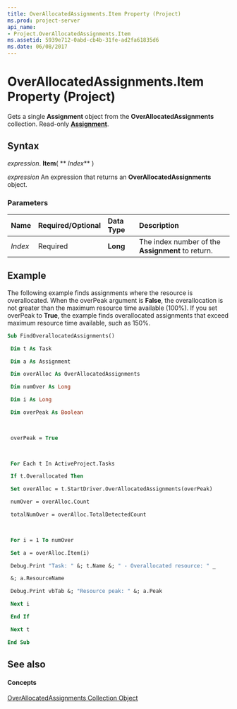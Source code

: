 ```yaml
---
title: OverAllocatedAssignments.Item Property (Project)
ms.prod: project-server
api_name:
- Project.OverAllocatedAssignments.Item
ms.assetid: 5939e712-0abd-cb4b-31fe-ad2fa61835d6
ms.date: 06/08/2017
---
```



# OverAllocatedAssignments.Item Property (Project)

Gets a single  **Assignment** object from the **OverAllocatedAssignments** collection. Read-only **[Assignment](Project.Assignment.md)**.


## Syntax

 _expression_. **Item**( ** _Index_** )

 _expression_ An expression that returns an **OverAllocatedAssignments** object.


### Parameters



|**Name**|**Required/Optional**|**Data Type**|**Description**|
|:-----|:-----|:-----|:-----|
| _Index_|Required|**Long**|The index number of the  **Assignment** to return.|

## Example

The following example finds assignments where the resource is overallocated. When the overPeak argument is  **False**, the overallocation is not greater than the maximum resource time available (100%). If you set overPeak to **True**, the example finds overallocated assignments that exceed maximum resource time available, such as 150%.


```vb
Sub FindOverallocatedAssignments() 

 Dim t As Task 

 Dim a As Assignment 

 Dim overAlloc As OverAllocatedAssignments 

 Dim numOver As Long 

 Dim i As Long 

 Dim overPeak As Boolean 

 

 overPeak = True 

 

 For Each t In ActiveProject.Tasks 

 If t.Overallocated Then 

 Set overAlloc = t.StartDriver.OverAllocatedAssignments(overPeak) 

 numOver = overAlloc.Count 

 totalNumOver = overAlloc.TotalDetectedCount 

 

 For i = 1 To numOver 

 Set a = overAlloc.Item(i) 

 Debug.Print "Task: " &; t.Name &; " - Overallocated resource: " _ 

 &; a.ResourceName 

 Debug.Print vbTab &; "Resource peak: " &; a.Peak 

 Next i 

 End If 

 Next t 

End Sub
```


## See also


#### Concepts


[OverAllocatedAssignments Collection Object](Project.overallocatedassignments.md)

